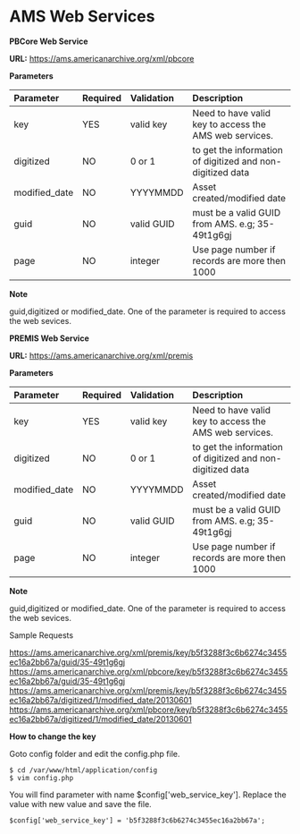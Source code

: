 AMS Web Services
===

**PBCore Web Service**

**URL:** https://ams.americanarchive.org/xml/pbcore

**Parameters**


| Parameter	    | Required | Validation	 | Description													|
| :-------------| :--------| :-----------| :------------------------------------------------------------|
| key		    | YES	   | valid key	 | Need to have valid key to access the AMS web services.		|
| digitized		| NO       | 0 or 1		 | to get the information of digitized and non-digitized data	|
| modified_date | NO       | YYYYMMDD	 | Asset created/modified date									|
| guid			| NO       | valid GUID	 | must be a valid GUID from AMS. e.g; 35-49t1g6gj				|
| page		    | NO       | integer	 | Use page number if records are more then 1000	            |

**Note**

guid,digitized or modified_date. One of the parameter is required to access the web sevices.

**PREMIS Web Service**

**URL:** https://ams.americanarchive.org/xml/premis

**Parameters**


| Parameter	    | Required | Validation	 | Description													|
| :-------------| :--------| :-----------| :------------------------------------------------------------|
| key		    | YES	   | valid key	 | Need to have valid key to access the AMS web services.		|
| digitized		| NO       | 0 or 1		 | to get the information of digitized and non-digitized data	|
| modified_date | NO       | YYYYMMDD	 | Asset created/modified date									|
| guid			| NO       | valid GUID	 | must be a valid GUID from AMS. e.g; 35-49t1g6gj				|
| page		    | NO       | integer	 | Use page number if records are more then 1000	            |

**Note**

guid,digitized or modified_date. One of the parameter is required to access the web sevices.

Sample Requests

https://ams.americanarchive.org/xml/premis/key/b5f3288f3c6b6274c3455ec16a2bb67a/guid/35-49t1g6gj
https://ams.americanarchive.org/xml/pbcore/key/b5f3288f3c6b6274c3455ec16a2bb67a/guid/35-49t1g6gj
https://ams.americanarchive.org/xml/premis/key/b5f3288f3c6b6274c3455ec16a2bb67a/digitized/1/modified_date/20130601
https://ams.americanarchive.org/xml/pbcore/key/b5f3288f3c6b6274c3455ec16a2bb67a/digitized/1/modified_date/20130601


**How to change the key**

Goto config folder and edit the config.php file.

	$ cd /var/www/html/application/config
	$ vim config.php

You will find parameter with name $config['web_service_key']. Replace the value with new value and save the file.

	$config['web_service_key'] = 'b5f3288f3c6b6274c3455ec16a2bb67a';





 









